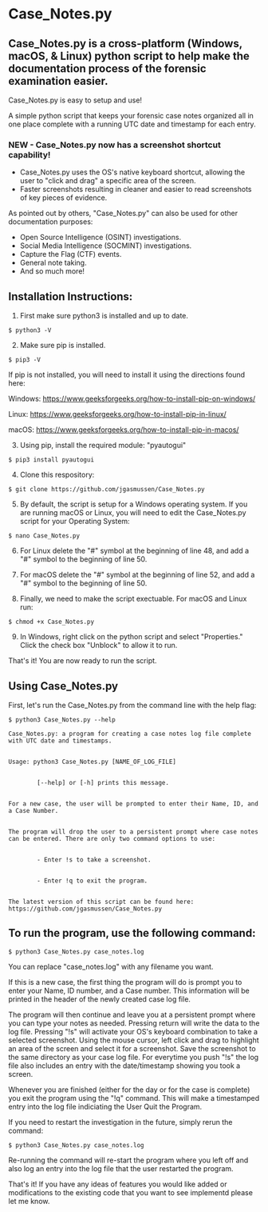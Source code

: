 # Case_Notes.py

## Case_Notes.py is a cross-platform (Windows, macOS, & Linux) python script to help make the documentation process of the forensic examination easier.

Case_Notes.py is easy to setup and use!

A simple python script that keeps your forensic case notes organized all in one place complete with a running UTC date and timestamp for each entry.

### NEW - Case_Notes.py now has a screenshot shortcut capability! 
- Case_Notes.py uses the OS's native keyboard shortcut, allowing the user to "click and drag" a specific area of the screen.
- Faster screenshots resulting in cleaner and easier to read screenshots of key pieces of evidence.


As pointed out by others, "Case_Notes.py" can also be used for other documentation purposes: 
- Open Source Intelligence (OSINT) investigations.
- Social Media Intelligence (SOCMINT) investigations.
- Capture the Flag (CTF) events. 
- General note taking.
- And so much more!

## Installation Instructions:

1. First make sure python3 is installed and up to date.

  ``` 
  $ python3 -V
  ```

2. Make sure pip is installed.

  ```
  $ pip3 -V
  ```
  
  If pip is not installed, you will need to install it using the directions found here: 
  
  Windows: https://www.geeksforgeeks.org/how-to-install-pip-on-windows/
  
  Linux: https://www.geeksforgeeks.org/how-to-install-pip-in-linux/
  
  macOS: https://www.geeksforgeeks.org/how-to-install-pip-in-macos/

3. Using pip, install the required module: "pyautogui"

  ```
  $ pip3 install pyautogui
  ```

4. Clone this respository:

  ```
  $ git clone https://github.com/jgasmussen/Case_Notes.py
  ```

5. By default, the script is setup for a Windows operating system. If you are running macOS or Linux, you will need to edit the Case_Notes.py script for your Operating System:

  ```
  $ nano Case_Notes.py
  ```

6. For Linux delete the "#" symbol at the beginning of line 48, and add a "#" symbol to the beginning of line 50.

7. For macOS delete the "#" symbol at the beginning of line 52, and add a "#" symbol to the beginning of line 50.

8. Finally, we need to make the script exectuable. For macOS and Linux run:

  ```
  $ chmod +x Case_Notes.py
  ```

9. In Windows, right click on the python script and select "Properties." Click the check box "Unblock" to allow it to run.

That's it! You are now ready to run the script.

## Using Case_Notes.py

First, let's run the Case_Notes.py from the command line with the help flag:

```
$ python3 Case_Notes.py --help
```

``` 
Case_Notes.py: a program for creating a case notes log file complete with UTC date and timestamps.


Usage: python3 Case_Notes.py [NAME_OF_LOG_FILE]


        [--help] or [-h] prints this message.


For a new case, the user will be prompted to enter their Name, ID, and a Case Number.


The program will drop the user to a persistent prompt where case notes can be entered. There are only two command options to use:


        - Enter !s to take a screenshot.


        - Enter !q to exit the program.


The latest version of this script can be found here: https://github.com/jgasmussen/Case_Notes.py
```


## To run the program, use the following command:

```
$ python3 Case_Notes.py case_notes.log
```

You can replace "case_notes.log" with any filename you want.

If this is a new case, the first thing the program will do is prompt you to enter your Name, ID number, and a Case number. This information will be printed in the header of the newly created case log file.

The program will then continue and leave you at a persistent prompt where you can type your notes as needed. 
Pressing return will write the data to the log file.
Pressing "!s" will activate your OS's keyboard combination to take a selected screenshot. Using the mouse cursor, left click and drag to highlight an area of the screen and select it for a screenshot. Save the screenshot to the same directory as your case log file. 
For everytime you push "!s" the log file also includes an entry with the date/timestamp showing you took a screen.

Whenever you are finished (either for the day or for the case is complete) you exit the program using the "!q" command.
This will make a timestamped entry into the log file indiciating the User Quit the Program.

If you need to restart the investigation in the future, simply rerun the command:

```
$ python3 Case_Notes.py case_notes.log
```

Re-running the command will re-start the program where you left off and also log an entry into the log file that the user restarted the program. 

That's it! If you have any ideas of features you would like added or modifications to the existing code that you want to see implementd please let me know.
